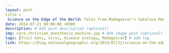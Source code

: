 ```yaml
---
layout: post
title >
 Science on the Edge of the World: Tales from Madagascar's Sakalava Menabe
date: 2014-07-21 00:00:00 +0300
description: # Add post description (optional)
img: cara_christian_anesthesia_machine.jpg # Add image post (optional)
tags: [fruit bats, virus, disease ecology, Madagascar] # add tag
link: https://blog.nationalgeographic.org/2014/07/21/science-on-the-edge-of-the-world-tales-from-madagascars-sakalava-menabe
---
```

